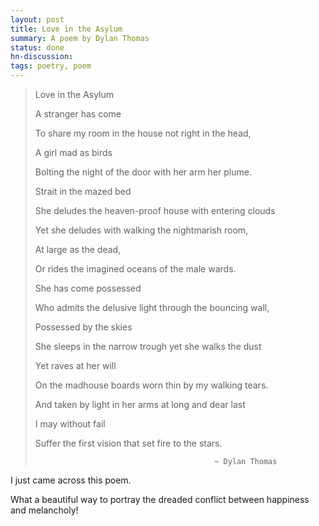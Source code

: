 ```yaml
---
layout: post
title: Love in the Asylum
summary: A poem by Dylan Thomas
status: done
hn-discussion:
tags: poetry, poem
---
```


> Love in the Asylum
>
> A stranger has come
>
> To share my room in the house not right in the head,
>
> A girl mad as birds
>
> Bolting the night of the door with her arm her plume.
>
> Strait in the mazed bed
>
> She deludes the heaven-proof house with entering clouds
>
>
> Yet she deludes with walking the nightmarish room,
>
> At large as the dead,
>
> Or rides the imagined oceans of the male wards.
>
> She has come possessed
>
> Who admits the delusive light through the bouncing wall,
>
> Possessed by the skies
>
>
> She sleeps in the narrow trough yet she walks the dust
>
> Yet raves at her will
>
> On the madhouse boards worn thin by my walking tears.
>
>
> And taken by light in her arms at long and dear last
>
> I may without fail
>
> Suffer the first vision that set fire to the stars.
>
>
>                                             ~ Dylan Thomas

I just came across this poem.

What a beautiful way to portray the dreaded conflict between happiness and melancholy!

